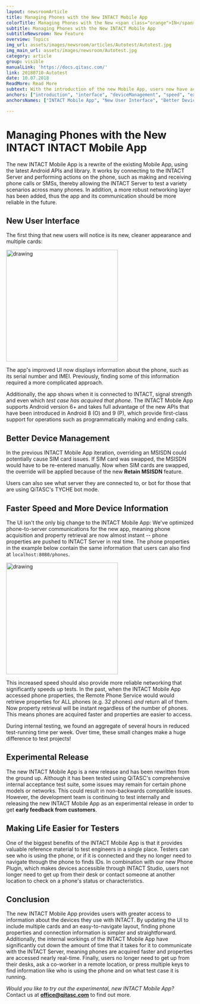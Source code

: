 ```yaml
---
layout: newsroomArticle
title: Managing Phones with the New INTACT Mobile App
colorTitle: Managing Phones with the New <span class="orange">IN</span>TACT<sup>®</sup> Mobile App
subtitle: Managing Phones with the New INTACT Mobile App
subtitleNewsroom: New Feature
overview: Topics
img_url: assets/images/newsroom/articles/Autotest/Autotest.jpg
img_main_url: assets/images/newsroom/Autotest.jpg
category: article
group: visible
manualLink: 'https://docs.qitasc.com/'
link: 20180710-Autotest
date: 10.07.2018
ReadMore: Read More
subtext: With the introduction of the new Mobile App, users now have access to a cleaner interface and expanded functionality that provides useful information about phone characteristics and communication with INTACT.
anchors: ["introduction", "interface", "deviceManagement", "speed", "experimental", "simplicity", "conclusion"]
anchorsNames: ["INTACT Mobile App", "New User Interface", "Better Device Management", "Faster Speed and Device Information", "Experimental Release", "Making Life Easier for Testers", "Conclusion" ]

---
```

# Managing Phones with the New INTACT INTACT Mobile App <a name="introduction"></a>

The new INTACT Mobile App is a rewrite of the existing Mobile App, using the latest Android APIs and library. It works by connecting to the INTACT Server and performing actions on the phone, such as making and receiving phone calls or SMSs, thereby allowing the INTACT Server to test a variety scenarios across many phones. In addition, a more robust networking layer has been added, thus the app and its communication should be more reliable in the future.

## New User Interface <a name="interface"></a>
The first thing that new users will notice is its new, cleaner appearance and multiple cards:

<img src="../../img/newsroom/AutotestConnected.png" alt="drawing" width="300px"/>


The app's improved UI now displays information about the phone, such as its serial number and IMEI. Previously, finding some of this information required a more complicated approach.


Additionally, the app shows when it is connected to INTACT, signal strength and even which *test case has acquired that phone*. The INTACT Mobile App supports Android version 6+ and takes full advantage of the new APIs that have been introduced in Android 8 (O) and 9 (P), which provide first-class support for operations such as programmatically making and ending calls.

## Better Device Management <a name="deviceManagement"></a>
In the previous INTACT Mobile App iteration, overriding an MSISDN could potentially cause SIM card issues. If SIM card was swapped, the MSISDN would have to be re-entered manually. Now when SIM cards are swapped, the override will be applied because of the new **Retain MSISDN** feature.

Users can also see what server they are connected to, or bot for those that are using QiTASC's TYCHE bot mode.

## Faster Speed and More Device Information <a name="speed"></a>
The UI isn't the only big change to the INTACT Mobile App: We've optimized phone-to-server communications for the new app, meaning phone acquisition and property retrieval are now almost instant -- phone properties are pushed to INTACT Server in real time. The phone properties in the example below contain the same information that users can also find at `localhost:8080/phones`.

<img src="../../img/newsroom/AutotestPhoneProperties.png" alt="drawing" width="300"/>

This increased speed should also provide more reliable networking that significantly speeds up tests. In the past, when the INTACT Mobile App accessed phone properties, the Remote Phone Service would would retrieve properties for ALL phones (e.g. 32 phones) *and* return all of them. Now property retrieval will be instant regardless of the number of phones. This means phones are acquired faster and properties are easier to access.

During internal testing, we found an aggregate of several hours in reduced test-running time per week. Over time, these small changes make a huge difference to test projects!

## Experimental Release <a name="experimental"></a>
The new INTACT Mobile App is a new release and has been rewritten from the ground up. Although it has been tested using QiTASC's comprehensive internal acceptance test suite, some issues may remain for certain phone models or networks. This could result in non-backwards compatible issues. However, the development team is continuing to test internally and releasing the new INTACT Mobile App as an experimental release in order to get **early feedback from customers**.

## Making Life Easier for Testers <a name="simplicity"></a>

One of the biggest benefits of the INTACT Mobile App is that it provides valuable reference material to test engineers in a single place. Testers can see who is using the phone, or if it is connected and they no longer need to navigate through the phone to finds IDs. In combination with our new Phone Plugin, which makes devices accessible through INTACT Studio, users not longer need to get up from their desk or contact someone at another location to check on a phone's status or characteristics.

## Conclusion <a name="conclusion"></a>
The new INTACT Mobile App provides users with greater access to information about the devices they use with INTACT. By updating the UI to include multiple cards and an easy-to-navigate layout, finding phone properties and connection information is simpler and straightforward. Additionally, the internal workings of the INTACT Mobile App have significantly cut down the amount of time that it takes for it to communicate with the INTACT Server, meaning phones are acquired faster and properties are accessed nearly real-time. Finally, users no longer need to get up from their desks, ask a co-worker in a remote location, or press multiple keys to find information like who is using the phone and on what test case it is running.

*Would you like to try out the experimental, new INTACT Mobile App?* Contact us at **office@qitasc.com** to find out more.
